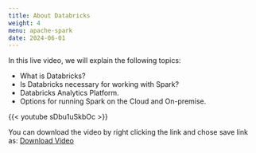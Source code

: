 ```yaml
---
title: About Databricks
weight: 4
menu: apache-spark
date: 2024-06-01
---
```


In this live video, we will explain the following topics:
- What is Databricks?
- Is Databricks necessary for working with Spark?
- Databricks Analytics Platform.
- Options for running Spark on the Cloud and On-premise.

{{< youtube sDbu1uSkbOc >}}

You can download the video by right clicking the link and chose save link as: [Download Video](https://garage-education.s3.amazonaws.com/spark-course/Ch.04-04-About-Databricks.mp4)
